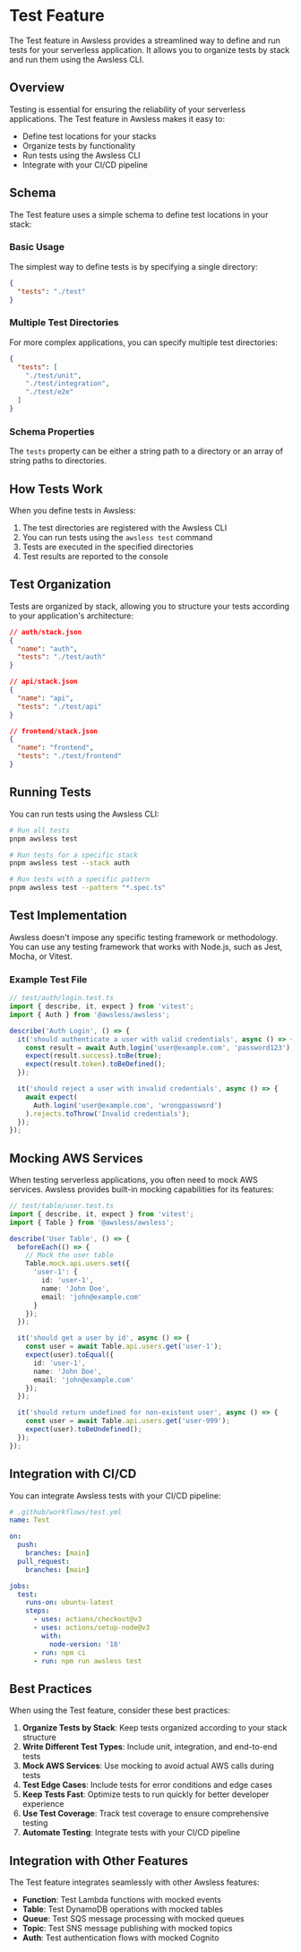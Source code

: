 # Test Feature

The Test feature in Awsless provides a streamlined way to define and run tests for your serverless application. It allows you to organize tests by stack and run them using the Awsless CLI.

## Overview

Testing is essential for ensuring the reliability of your serverless applications. The Test feature in Awsless makes it easy to:

- Define test locations for your stacks
- Organize tests by functionality
- Run tests using the Awsless CLI
- Integrate with your CI/CD pipeline

## Schema

The Test feature uses a simple schema to define test locations in your stack:

### Basic Usage

The simplest way to define tests is by specifying a single directory:

```json
{
  "tests": "./test"
}
```

### Multiple Test Directories

For more complex applications, you can specify multiple test directories:

```json
{
  "tests": [
    "./test/unit",
    "./test/integration",
    "./test/e2e"
  ]
}
```

### Schema Properties

The `tests` property can be either a string path to a directory or an array of string paths to directories.

## How Tests Work

When you define tests in Awsless:

1. The test directories are registered with the Awsless CLI
2. You can run tests using the `awsless test` command
3. Tests are executed in the specified directories
4. Test results are reported to the console

## Test Organization

Tests are organized by stack, allowing you to structure your tests according to your application's architecture:

```json
// auth/stack.json
{
  "name": "auth",
  "tests": "./test/auth"
}

// api/stack.json
{
  "name": "api",
  "tests": "./test/api"
}

// frontend/stack.json
{
  "name": "frontend",
  "tests": "./test/frontend"
}
```

## Running Tests

You can run tests using the Awsless CLI:

```bash
# Run all tests
pnpm awsless test

# Run tests for a specific stack
pnpm awsless test --stack auth

# Run tests with a specific pattern
pnpm awsless test --pattern "*.spec.ts"
```

## Test Implementation

Awsless doesn't impose any specific testing framework or methodology. You can use any testing framework that works with Node.js, such as Jest, Mocha, or Vitest.

### Example Test File

```typescript
// test/auth/login.test.ts
import { describe, it, expect } from 'vitest';
import { Auth } from '@awsless/awsless';

describe('Auth Login', () => {
  it('should authenticate a user with valid credentials', async () => {
    const result = await Auth.login('user@example.com', 'password123');
    expect(result.success).toBe(true);
    expect(result.token).toBeDefined();
  });

  it('should reject a user with invalid credentials', async () => {
    await expect(
      Auth.login('user@example.com', 'wrongpassword')
    ).rejects.toThrow('Invalid credentials');
  });
});
```

## Mocking AWS Services

When testing serverless applications, you often need to mock AWS services. Awsless provides built-in mocking capabilities for its features:

```typescript
// test/table/user.test.ts
import { describe, it, expect } from 'vitest';
import { Table } from '@awsless/awsless';

describe('User Table', () => {
  beforeEach(() => {
    // Mock the user table
    Table.mock.api.users.set({
      'user-1': {
        id: 'user-1',
        name: 'John Doe',
        email: 'john@example.com'
      }
    });
  });

  it('should get a user by id', async () => {
    const user = await Table.api.users.get('user-1');
    expect(user).toEqual({
      id: 'user-1',
      name: 'John Doe',
      email: 'john@example.com'
    });
  });

  it('should return undefined for non-existent user', async () => {
    const user = await Table.api.users.get('user-999');
    expect(user).toBeUndefined();
  });
});
```

## Integration with CI/CD

You can integrate Awsless tests with your CI/CD pipeline:

```yaml
# .github/workflows/test.yml
name: Test

on:
  push:
    branches: [main]
  pull_request:
    branches: [main]

jobs:
  test:
    runs-on: ubuntu-latest
    steps:
      - uses: actions/checkout@v3
      - uses: actions/setup-node@v3
        with:
          node-version: '18'
      - run: npm ci
      - run: npm run awsless test
```

## Best Practices

When using the Test feature, consider these best practices:

1. **Organize Tests by Stack**: Keep tests organized according to your stack structure
2. **Write Different Test Types**: Include unit, integration, and end-to-end tests
3. **Mock AWS Services**: Use mocking to avoid actual AWS calls during tests
4. **Test Edge Cases**: Include tests for error conditions and edge cases
5. **Keep Tests Fast**: Optimize tests to run quickly for better developer experience
6. **Use Test Coverage**: Track test coverage to ensure comprehensive testing
7. **Automate Testing**: Integrate tests with your CI/CD pipeline

## Integration with Other Features

The Test feature integrates seamlessly with other Awsless features:

- **Function**: Test Lambda functions with mocked events
- **Table**: Test DynamoDB operations with mocked tables
- **Queue**: Test SQS message processing with mocked queues
- **Topic**: Test SNS message publishing with mocked topics
- **Auth**: Test authentication flows with mocked Cognito

